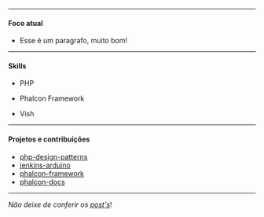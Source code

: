----------------------------------
#### Foco atual
* Esse é um paragrafo, muito bom!

--------

#### Skills
* PHP
+ Phalcon Framework
- Vish

-----------

#### Projetos e contribuições
* [php-design-patterns](https://github.com/caiofralmeida/estudo-design-patterns)
* [jenkins-arduino](https://github.com/caiofralmeida/jenkins-arduino)
* [phalcon-framework](https://github.com/phalcon/cphalcon)
* [phalcon-docs](https://github.com/phalcon/docs)

-----------

*Não deixe de conferir os [post's](/blog/)*!
